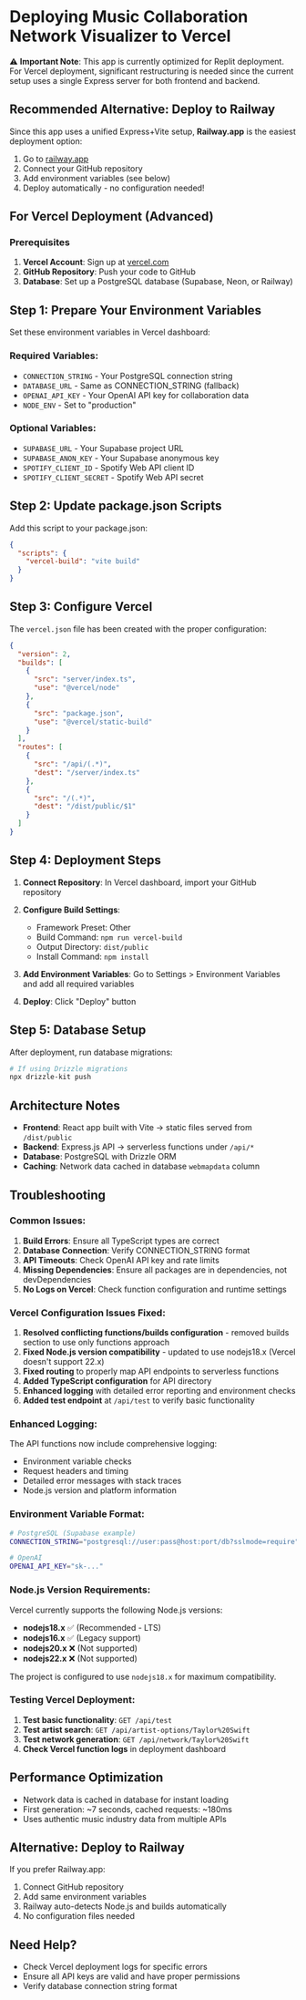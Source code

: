 # Deploying Music Collaboration Network Visualizer to Vercel

⚠️ **Important Note**: This app is currently optimized for Replit deployment. For Vercel deployment, significant restructuring is needed since the current setup uses a single Express server for both frontend and backend.

## Recommended Alternative: Deploy to Railway

Since this app uses a unified Express+Vite setup, **Railway.app** is the easiest deployment option:

1. Go to [railway.app](https://railway.app)
2. Connect your GitHub repository
3. Add environment variables (see below)
4. Deploy automatically - no configuration needed!

## For Vercel Deployment (Advanced)

### Prerequisites

1. **Vercel Account**: Sign up at [vercel.com](https://vercel.com)
2. **GitHub Repository**: Push your code to GitHub
3. **Database**: Set up a PostgreSQL database (Supabase, Neon, or Railway)

## Step 1: Prepare Your Environment Variables

Set these environment variables in Vercel dashboard:

### Required Variables:
- `CONNECTION_STRING` - Your PostgreSQL connection string
- `DATABASE_URL` - Same as CONNECTION_STRING (fallback)
- `OPENAI_API_KEY` - Your OpenAI API key for collaboration data
- `NODE_ENV` - Set to "production"

### Optional Variables:
- `SUPABASE_URL` - Your Supabase project URL
- `SUPABASE_ANON_KEY` - Your Supabase anonymous key
- `SPOTIFY_CLIENT_ID` - Spotify Web API client ID
- `SPOTIFY_CLIENT_SECRET` - Spotify Web API secret

## Step 2: Update package.json Scripts

Add this script to your package.json:
```json
{
  "scripts": {
    "vercel-build": "vite build"
  }
}
```

## Step 3: Configure Vercel

The `vercel.json` file has been created with the proper configuration:

```json
{
  "version": 2,
  "builds": [
    {
      "src": "server/index.ts",
      "use": "@vercel/node"
    },
    {
      "src": "package.json", 
      "use": "@vercel/static-build"
    }
  ],
  "routes": [
    {
      "src": "/api/(.*)",
      "dest": "/server/index.ts"
    },
    {
      "src": "/(.*)",
      "dest": "/dist/public/$1"
    }
  ]
}
```

## Step 4: Deployment Steps

1. **Connect Repository**: In Vercel dashboard, import your GitHub repository
2. **Configure Build Settings**:
   - Framework Preset: Other
   - Build Command: `npm run vercel-build`
   - Output Directory: `dist/public`
   - Install Command: `npm install`

3. **Add Environment Variables**: Go to Settings > Environment Variables and add all required variables

4. **Deploy**: Click "Deploy" button

## Step 5: Database Setup

After deployment, run database migrations:

```bash
# If using Drizzle migrations
npx drizzle-kit push
```

## Architecture Notes

- **Frontend**: React app built with Vite → static files served from `/dist/public`
- **Backend**: Express.js API → serverless functions under `/api/*`
- **Database**: PostgreSQL with Drizzle ORM
- **Caching**: Network data cached in database `webmapdata` column

## Troubleshooting

### Common Issues:

1. **Build Errors**: Ensure all TypeScript types are correct
2. **Database Connection**: Verify CONNECTION_STRING format
3. **API Timeouts**: Check OpenAI API key and rate limits
4. **Missing Dependencies**: Ensure all packages are in dependencies, not devDependencies
5. **No Logs on Vercel**: Check function configuration and runtime settings

### Vercel Configuration Issues Fixed:

1. **Resolved conflicting functions/builds configuration** - removed builds section to use only functions approach
2. **Fixed Node.js version compatibility** - updated to use nodejs18.x (Vercel doesn't support 22.x)
3. **Fixed routing** to properly map API endpoints to serverless functions
4. **Added TypeScript configuration** for API directory
5. **Enhanced logging** with detailed error reporting and environment checks
6. **Added test endpoint** at `/api/test` to verify basic functionality

### Enhanced Logging:

The API functions now include comprehensive logging:
- Environment variable checks
- Request headers and timing
- Detailed error messages with stack traces
- Node.js version and platform information

### Environment Variable Format:

```bash
# PostgreSQL (Supabase example)
CONNECTION_STRING="postgresql://user:pass@host:port/db?sslmode=require"

# OpenAI
OPENAI_API_KEY="sk-..."
```

### Node.js Version Requirements:

Vercel currently supports the following Node.js versions:
- **nodejs18.x** ✅ (Recommended - LTS)
- **nodejs16.x** ✅ (Legacy support)
- **nodejs20.x** ❌ (Not supported)
- **nodejs22.x** ❌ (Not supported)

The project is configured to use `nodejs18.x` for maximum compatibility.

### Testing Vercel Deployment:

1. **Test basic functionality**: `GET /api/test`
2. **Test artist search**: `GET /api/artist-options/Taylor%20Swift`
3. **Test network generation**: `GET /api/network/Taylor%20Swift`
4. **Check Vercel function logs** in deployment dashboard

## Performance Optimization

- Network data is cached in database for instant loading
- First generation: ~7 seconds, cached requests: ~180ms
- Uses authentic music industry data from multiple APIs

## Alternative: Deploy to Railway

If you prefer Railway.app:

1. Connect GitHub repository
2. Add same environment variables
3. Railway auto-detects Node.js and builds automatically
4. No configuration files needed

## Need Help?

- Check Vercel deployment logs for specific errors
- Ensure all API keys are valid and have proper permissions
- Verify database connection string format